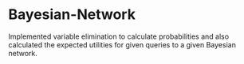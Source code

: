 # Bayesian-Network

Implemented variable elimination to calculate probabilities and also calculated the expected utilities for given queries to a given Bayesian network.
